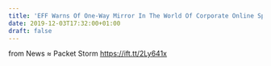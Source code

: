 ```yaml
---
title: 'EFF Warns Of One-Way Mirror In The World Of Corporate Online Spying'
date: 2019-12-03T17:32:00+01:00
draft: false
---
```


  
  
from News ≈ Packet Storm https://ift.tt/2Ly641x